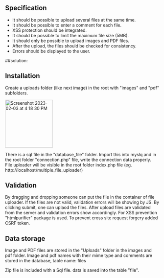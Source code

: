 ## Specification
- It should be possible to upload several files at the same time.
- It should be possible to enter a comment for each file.
- XSS protection should be integrated.
- It should be possible to limit the maximum file size (5MB).
- It should only be possible to upload images and PDF files.
- After the upload, the files should be checked for consistency.
- Errors should be displayed to the user.

##solution:
## Installation
Create a uploads folder (like next image) in the root with "images" and "pdf" subfolders.

<img width="156" alt="Screenshot 2023-02-03 at 4 18 30 PM" src="https://user-images.githubusercontent.com/2698275/216639553-6290f89f-8abe-41ff-9e91-1d6e290b01c9.png">


There is a sql file in the "database_file" folder. Import this into myslq and in the root folder "connection.php" file, write the connection data properly. File uploader will be visible in the root folder index.php file (eg. http://localhost/multiple_file_uploader)


## Validation

By dragging and dropping someone can put the file in the container of file uploader. If the files are not valid, validation errors will be showing by JS. By clicking submit, one can uplaod the files. After upload files are validated from the server and validation errors show accordingly. For XSS prevention "htmlpurifier" package is used. To prevent cross site request forgery added CSRF token. 

## Data storage
Image and PDF files are stored in the "Uploads" folder in the images and pdf folder. Image and pdf names with their mime type and comments are stored in the database, table name: files

Zip file is included with a Sql file. data is saved into the table "file".
